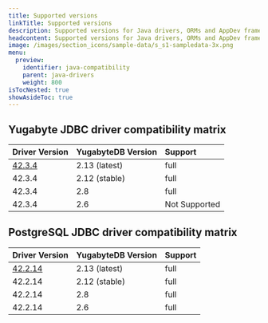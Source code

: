 ```yaml
---
title: Supported versions
linkTitle: Supported versions
description: Supported versions for Java drivers, ORMs and AppDev frameworks
headcontent: Supported versions for Java drivers, ORMs and AppDev frameworks
image: /images/section_icons/sample-data/s_s1-sampledata-3x.png
menu:
  preview:
    identifier: java-compatibility
    parent: java-drivers
    weight: 800
isTocNested: true
showAsideToc: true
---
```


## Yugabyte JDBC driver compatibility matrix

| Driver Version | YugabyteDB Version | Support |
| :------------- | :----------------- | :------ |
| [42.3.4](https://mvnrepository.com/artifact/com.yugabyte/jdbc-yugabytedb/42.3.2) | 2.13 (latest) | full
| 42.3.4 |  2.12 (stable) | full
| 42.3.4 | 2.8 | full
| 42.3.4 | 2.6 | Not Supported

## PostgreSQL JDBC driver compatibility matrix

| Driver Version | YugabyteDB Version | Support |
| :------------- | :----------------- | :------ |
| [42.2.14](https://mvnrepository.com/artifact/org.postgresql/postgresql/42.2.14) | 2.13 (latest) | full
| 42.2.14 |  2.12 (stable) | full
| 42.2.14 |  2.8  | full
| 42.2.14 | 2.6 | full
